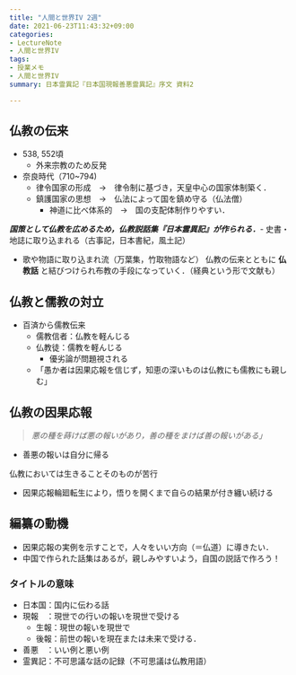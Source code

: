 ```yaml
---
title: "人間と世界IV 2週"
date: 2021-06-23T11:43:32+09:00
categories:
- LectureNote
- 人間と世界IV
tags:
- 授業メモ
- 人間と世界IV
summary: 日本霊異記『日本国現報善悪霊異記』序文 資料2

---
```




## 仏教の伝来
- 538, 552頃
  - 外来宗教のため反発
- 奈良時代（710~794)
  - 律令国家の形成　→　律令制に基づき，天皇中心の国家体制築く．
  - 鎮護国家の思想　→　仏法によって国を鎮め守る（仏法僧）
    - 神道に比べ体系的　→　国の支配体制作りやすい．

***国策として仏教を広めるため，仏教説話集『日本霊異記』が作られる．***- 史書・地誌に取り込まれる（古事記，日本書紀，風土記）
- 歌や物語に取り込まれ流（万葉集，竹取物語など）
仏教の伝来とともに **仏教話** と結びつけられ布教の手段になっていく．（経典という形で文献も）




## 仏教と儒教の対立
-  百済から儒教伝来
   -  儒教信者：仏教を軽んじる
   -  仏教徒：儒教を軽んじる
      -  優劣論が問題視される
   - 「愚か者は因果応報を信じず，知恵の深いものは仏教にも儒教にも親しむ」

## 仏教の因果応報
> *悪の種を蒔けば悪の報いがあり，善の種をまけば善の報いがある」*
  - 善悪の報いは自分に帰る

仏教においては生きることそのものが苦行
- 因果応報輪廻転生により，悟りを開くまで自らの結果が付き纏い続ける
  


## 編纂の動機
- 因果応報の実例を示すことで，人々をいい方向（＝仏道）に導きたい．
- 中国で作られた話集はあるが，親しみやすいよう，自国の説話で作ろう！

### タイトルの意味
- 日本国：国内に伝わる話
- 現報　：現世での行いの報いを現世で受ける
  - 生報：現世の報いを現世で
  - 後報：前世の報いを現在または未来で受ける．
- 善悪　：いい例と悪い例
- 霊異記：不可思議な話の記録（不可思議は仏教用語）

